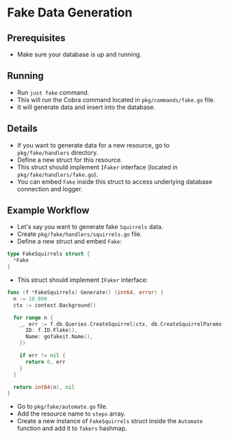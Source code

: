 # Fake Data Generation

## Prerequisites

- Make sure your database is up and running.

## Running

- Run `just fake` command.
- This will run the Cobra command located in `pkg/commands/fake.go` file.
- It will generate data and insert into the database.

## Details

- If you want to generate data for a new resource, go to `pkg/fake/handlers` directory.
- Define a new struct for this resource.
- This struct should implement `IFaker` interface (located in `pkg/fake/handlers/fake.go`).
- You can embed `Fake` inside this struct to access underlying database connection and logger.

## Example Workflow

- Let's say you want to generate fake `Squirrels` data.
- Create `pkg/fake/handlers/squirrels.go` file.
- Define a new struct and embed `Fake`:

```go
type FakeSquirrels struct {
  *Fake
}
```

- This struct should implement `IFaker` interface:

```go
func (f *FakeSquirrels) Generate() (int64, error) {
  n := 10_000
  ctx := context.Background()

  for range n {
    _, err := f.db.Queries.CreateSquirrel(ctx, db.CreateSquirrelParams{
      ID: f.ID.Flake(),
      Name: gofakeit.Name(),
    })

    if err != nil {
      return 0, err
    }
  }

  return int64(n), nil
}
```

- Go to `pkg/fake/automate.go` file.
- Add the resource name to `steps` array.
- Create a new instance of `FakeSquirrels` struct inside the `Automate` function and add it to `fakers` hashmap.
